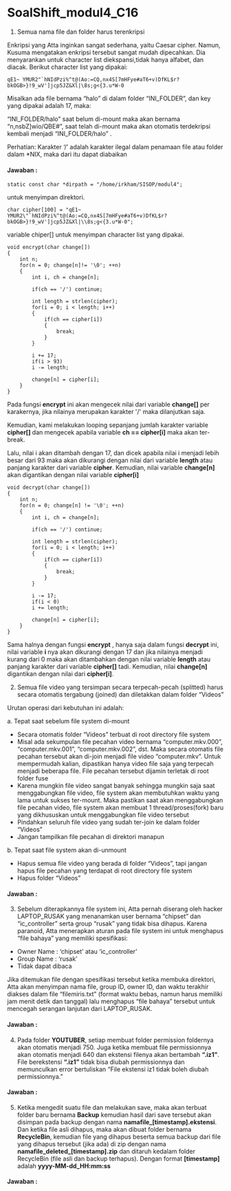 # SoalShift_modul4_C16

1. Semua nama file dan folder harus terenkripsi

Enkripsi yang Atta inginkan sangat sederhana, yaitu Caesar cipher. Namun, Kusuma mengatakan enkripsi tersebut sangat mudah dipecahkan. Dia menyarankan untuk character list diekspansi,tidak hanya alfabet, dan diacak. Berikut character list yang dipakai:
```
qE1~ YMUR2"`hNIdPzi%^t@(Ao:=CQ,nx4S[7mHFye#aT6+v)DfKL$r?bkOGB>}!9_wV']jcp5JZ&Xl|\8s;g<{3.u*W-0
```

Misalkan ada file bernama “halo” di dalam folder “INI_FOLDER”, dan key yang dipakai adalah 17, maka:

“INI_FOLDER/halo” saat belum di-mount maka akan bernama “n,nsbZ]wio/QBE#”, saat telah di-mount maka akan otomatis terdekripsi kembali menjadi “INI_FOLDER/halo” .

Perhatian: Karakter ‘/’ adalah karakter ilegal dalam penamaan file atau folder dalam *NIX, maka dari itu dapat diabaikan

#### Jawaban :

```
static const char *dirpath = "/home/irkham/SISOP/modul4";
```
untuk menyimpan direktori.

```
char cipher[100] = "qE1~ YMUR2\"`hNIdPzi%^t@(Ao:=CQ,nx4S[7mHFye#aT6+v)DfKL$r?bkOGB>}!9_wV']jcp5JZ&Xl|\\8s;g<{3.u*W-0";
```
variable chiper[] untuk menyimpan character list yang dipakai.

```
void encrypt(char change[])
{
	int n;
	for(n = 0; change[n]!= '\0'; ++n)
	{
		int i, ch = change[n];

		if(ch == '/') continue;

		int length = strlen(cipher);
		for(i = 0; i < length; i++)
		{
			if(ch == cipher[i])
			{
				break;
			}
		}
		
		i += 17;
		if(i > 93) 
		i -= length;

		change[n] = cipher[i];
	}
}
```
Pada fungsi **encrypt** ini akan mengecek nilai dari variable **change[]** per karakernya, jika nilainya merupakan karakter '/' maka dilanjutkan saja.

Kemudian, kami melakukan looping sepanjang jumlah karakter variable **cipher[]** dan mengecek apabila variable **ch == cipher[i]** maka akan ter-break. 

Lalu, nilai i akan ditambah dengan 17, dan dicek apabila nilai i menjadi lebih besar dari 93 maka akan dikurangi dengan nilai dari variable **length** atau panjang karakter dari variable **cipher**.
Kemudian, nilai variable **change[n]** akan digantikan dengan nilai variable **cipher[i]**

```
void decrypt(char change[])
{
	int n;
	for(n = 0; change[n] != '\0'; ++n)
	{
		int i, ch = change[n];

		if(ch == '/') continue;

		int length = strlen(cipher);
		for(i = 0; i < length; i++)
		{
			if(ch == cipher[i])
			{
				break;
			}
		}
		
		i -= 17;
		if(i < 0) 
		i += length;

		change[n] = cipher[i];
	}
}
```

Sama halnya dengan fungsi **encrypt** , hanya saja dalam fungsi **decrypt** ini, nilai variable **i** nya akan dikurangi dengan 17 dan jika nilainya menjadi kurang dari 0 maka akan ditambahkan dengan nilai variable **length** atau panjang karakter dari variable **cipher[]** tadi. Kemudian, nilai **change[n]** digantikan dengan nilai dari **cipher[i]**.






2. Semua file video yang tersimpan secara terpecah-pecah (splitted) harus secara otomatis tergabung (joined) dan diletakkan dalam folder “Videos”

Urutan operasi dari kebutuhan ini adalah:

a. Tepat saat sebelum file system di-mount
- Secara otomatis folder “Videos” terbuat di root directory file system
- Misal ada sekumpulan file pecahan video bernama “computer.mkv.000”, “computer.mkv.001”, “computer.mkv.002”, dst. Maka secara otomatis file pecahan tersebut akan di-join menjadi file video “computer.mkv”.
Untuk mempermudah kalian, dipastikan hanya video file saja yang terpecah menjadi beberapa file. File pecahan tersebut dijamin terletak di root folder fuse
- Karena mungkin file video sangat banyak sehingga mungkin saja saat menggabungkan file video, file system akan membutuhkan waktu yang lama untuk sukses ter-mount. Maka pastikan saat akan menggabungkan file pecahan video, file system akan membuat 1 thread/proses(fork) baru yang dikhususkan untuk menggabungkan file video tersebut
- Pindahkan seluruh file video yang sudah ter-join ke dalam folder “Videos”
- Jangan tampilkan file pecahan di direktori manapun

b. Tepat saat file system akan di-unmount
- Hapus semua file video yang berada di folder “Videos”, tapi jangan hapus file pecahan yang terdapat di root directory file system
- Hapus folder “Videos” 

#### Jawaban :







3. Sebelum diterapkannya file system ini, Atta pernah diserang oleh hacker LAPTOP_RUSAK yang menanamkan user bernama “chipset” dan “ic_controller” serta group “rusak” yang tidak bisa dihapus. Karena paranoid, Atta menerapkan aturan pada file system ini untuk menghapus “file bahaya” yang memiliki spesifikasi:
- Owner Name 	: ‘chipset’ atau ‘ic_controller’
- Group Name	: ‘rusak’
- Tidak dapat dibaca

Jika ditemukan file dengan spesifikasi tersebut ketika membuka direktori, Atta akan menyimpan nama file, group ID, owner ID, dan waktu terakhir diakses dalam file “filemiris.txt” (format waktu bebas, namun harus memiliki jam menit detik dan tanggal) lalu menghapus “file bahaya” tersebut untuk mencegah serangan lanjutan dari LAPTOP_RUSAK.

#### Jawaban :






4. Pada folder **YOUTUBER**, setiap membuat folder permission foldernya akan otomatis menjadi 750. Juga ketika membuat file permissionnya akan otomatis menjadi 640 dan ekstensi filenya akan bertambah **“.iz1”**. File berekstensi **“.iz1”** tidak bisa diubah permissionnya dan memunculkan error bertuliskan “File ekstensi iz1 tidak boleh diubah permissionnya.”

#### Jawaban :







5. Ketika mengedit suatu file dan melakukan save, maka akan terbuat folder baru bernama **Backup** kemudian hasil dari save tersebut akan disimpan pada backup dengan nama **namafile_[timestamp].ekstensi**. Dan ketika file asli dihapus, maka akan dibuat folder bernama **RecycleBin**, kemudian file yang dihapus beserta semua backup dari file yang dihapus tersebut (jika ada) di zip dengan nama **namafile_deleted_[timestamp].zip** dan ditaruh kedalam folder RecycleBin (file asli dan backup terhapus). Dengan format **[timestamp]** adalah **yyyy-MM-dd_HH:mm:ss**

#### Jawaban :








